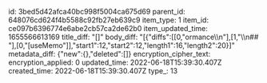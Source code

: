 id: 3bed5d42afca40bc998f5004ca675d69
parent_id: 648076cd624f4b5588c92fb27eb639c9
item_type: 1
item_id: ce097b6396774e6abe2cb57ca2de62b0
item_updated_time: 1655566613169
title_diff: "[]"
body_diff: "[{\"diffs\":[[0,\"ormance\\\n\"],[1,\"\\\n## \"],[0,\"[useMemo\"]],\"start1\":12,\"start2\":12,\"length1\":16,\"length2\":20}]"
metadata_diff: {"new":{},"deleted":[]}
encryption_cipher_text: 
encryption_applied: 0
updated_time: 2022-06-18T15:39:30.407Z
created_time: 2022-06-18T15:39:30.407Z
type_: 13